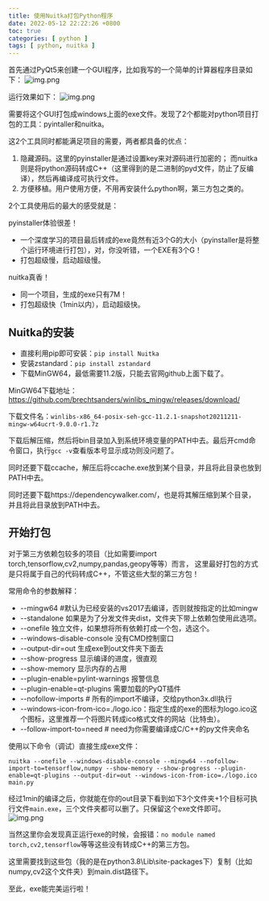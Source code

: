 ```yaml
---
title: 使用Nuitka打包Python程序
date: 2022-05-12 22:22:26 +0800
toc: true
categories: [ python ]
tags: [ python, nuitka ]
---
```

首先通过PyQt5来创建一个GUI程序，比如我写的一个简单的计算器程序目录如下：
![img.png](https://xnstatic-1253397658.file.myqcloud.com/20200512-01.png)

运行效果如下：
![img.png](https://xnstatic-1253397658.file.myqcloud.com/20200512-02.png)

需要将这个GUI打包成windows上面的exe文件。发现了2个都能对python项目打包的工具：pyintaller和nuitka。

这2个工具同时都能满足项目的需要，两者都具备的优点：

1. 隐藏源码。这里的pyinstaller是通过设置key来对源码进行加密的；
   而nuitka则是将python源码转成C++（这里得到的是二进制的pyd文件，防止了反编译），然后再编译成可执行文件。
2. 方便移植。用户使用方便，不用再安装什么python啊，第三方包之类的。

<!--more-->

2个工具使用后的最大的感受就是：

pyinstaller体验很差！

* 一个深度学习的项目最后转成的exe竟然有近3个G的大小（pyinstaller是将整个运行环境进行打包），对，你没听错，一个EXE有3个G！
* 打包超级慢，启动超级慢。

nuitka真香！

* 同一个项目，生成的exe只有7M！
* 打包超级快（1min以内），启动超级快。

## Nuitka的安装

* 直接利用pip即可安装：`pip install Nuitka`
* 安装zstandard：`pip install zstandard`
* 下载MinGW64，最低需要11.2版，只能去官网github上面下载了。

MinGW64下载地址：https://github.com/brechtsanders/winlibs_mingw/releases/download/

下载文件名：`winlibs-x86_64-posix-seh-gcc-11.2.1-snapshot20211211-mingw-w64ucrt-9.0.0-r1.7z`

下载后解压缩，然后将bin目录加入到系统环境变量的PATH中去。最后开cmd命令窗口，执行`gcc -v`查看版本号显示成功则没问题了。

同时还要下载ccache，解压后将ccache.exe放到某个目录，并且将此目录也放到PATH中去。

同时还要下载https://dependencywalker.com/，也是将其解压缩到某个目录，并且将此目录放到PATH中去。

## 开始打包
对于第三方依赖包较多的项目（比如需要import torch,tensorflow,cv2,numpy,pandas,geopy等等）而言，
这里最好打包的方式是只将属于自己的代码转成C++，不管这些大型的第三方包！

常用命令的参数解释：

* --mingw64 #默认为已经安装的vs2017去编译，否则就按指定的比如mingw
* --standalone 如果是为了分发文件夹dist，文件夹下带上依赖包使用此选项。
* --onefile 独立文件，如果想将所有依赖打成一个包，选这个。
* --windows-disable-console 没有CMD控制窗口
* --output-dir=out 生成exe到out文件夹下面去
* --show-progress 显示编译的进度，很直观
* --show-memory 显示内存的占用
* --plugin-enable=pylint-warnings 报警信息
* --plugin-enable=qt-plugins 需要加载的PyQT插件
* --nofollow-imports # 所有的import不编译，交给python3x.dll执行
* --windows-icon-from-ico=./logo.ico：指定生成的exe的图标为logo.ico这个图标，这里推荐一个将图片转成ico格式文件的网站（比特虫）。
* --follow-import-to=need # need为你需要编译成C/C++的py文件夹命名

使用以下命令（调试）直接生成exe文件：
```
nuitka --onefile --windows-disable-console --mingw64 --nofollow-import-to=tensorflow,numpy --show-memory --show-progress --plugin-enable=qt-plugins --output-dir=out --windows-icon-from-ico=./logo.ico main.py
```

经过1min的编译之后，你就能在你的out目录下看到如下3个文件夹+1个目标可执行文件`main.exe`，三个文件夹都可以删了。只保留这个exe文件即可。
![img.png](https://xnstatic-1253397658.file.myqcloud.com/20200512-04.png)

当然这里你会发现真正运行exe的时候，会报错：`no module named torch,cv2,tensorflow`等等这些没有转成C++的第三方包。

这里需要找到这些包（我的是在python3.8\Lib\site-packages下）复制（比如numpy,cv2这个文件夹）到main.dist路径下。

至此，exe能完美运行啦！